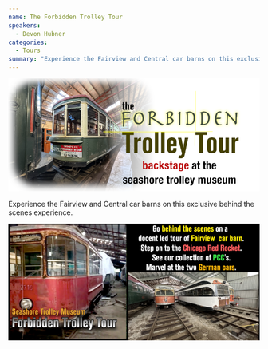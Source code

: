 ```yaml
---
name: The Forbidden Trolley Tour
speakers:
  - Devon Hubner
categories:
  - Tours
summary: "Experience the Fairview and Central car barns on this exclusive behind the scenes experience."
---
```


![](/assets/images/forbidden_trolley_tour/behind_the_scenes_trolley_tour.png)

Experience the Fairview and Central car barns on this exclusive behind the scenes experience.

![](/assets/images/forbidden_trolley_tour/forbidden_trolley_tour.png)


